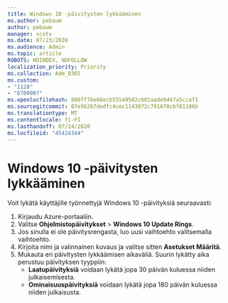 ```yaml
---
title: Windows 10 -päivitysten lykkääminen
ms.author: pebaum
author: pebaum
manager: scotv
ms.date: 07/23/2020
ms.audience: Admin
ms.topic: article
ROBOTS: NOINDEX, NOFOLLOW
localization_priority: Priority
ms.collection: Adm_O365
ms.custom:
- "1128"
- "6700007"
ms.openlocfilehash: 880ff7be68ecb55549582c601aade9d47a5ccaf1
ms.sourcegitcommit: 07e56267dedfc4cec1143072c791670cbf81186b
ms.translationtype: MT
ms.contentlocale: fi-FI
ms.lasthandoff: 07/24/2020
ms.locfileid: "45424344"
---
```

# <a name="defer-windows-10-updates"></a>Windows 10 -päivitysten lykkääminen

Voit lykätä käyttäjille työnnettyjä Windows 10 -päivityksiä seuraavasti:

1. Kirjaudu Azure-portaaliin.
2. Valitse **Ohjelmistopäivitykset**   >   **Windows 10 Update Rings**.
3. Jos sinulla ei ole päivitysrengasta, luo uusi vaihtoehto valitsemalla vaihtoehto.
4. Kirjoita nimi ja valinnainen kuvaus ja valitse sitten **Asetukset Määritä**.
5. Mukauta eri päivitysten lykkäämisen aikaväliä. Suurin lykätty aika perustuu päivityksen tyyppiin:
    - **Laatupäivityksiä** voidaan lykätä jopa 30 päivän kuluessa niiden julkaisemisesta.
    - **Ominaisuuspäivityksiä** voidaan lykätä jopa 180 päivän kuluessa niiden julkaisusta.
